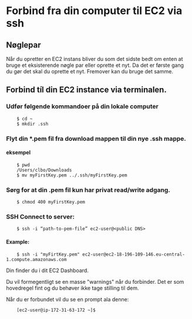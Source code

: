 <!-- JS use if these pages are used as githubpages. can be deleted if used elsewhere -->
<script src="https://code.jquery.com/jquery-3.2.1.min.js"></script>
<script src="script.js"></script>

# Forbind fra din computer til EC2 via ssh
## Nøglepar

Når du opretter en EC2 instans bliver du som det sidste bedt om enten at bruge et eksisterende nøgle par eller oprette et nyt. Da det er første gang du gør det skal du oprette et nyt. Fremover kan du bruge det samme.

<!-- Her skal være et par screen shots med keypair oprettelse og download.-->



## Forbind tíl din EC2 instance via terminalen.

###  Udfør følgende kommandoer på din lokale computer

```
	$ cd ~
	$ mkdir .ssh
```
### Flyt din *.pem fil fra download mappen til din nye .ssh mappe.    

#### eksempel    

```
	$ pwd
	/Users/clbo/Downloads
	$ mv myFirstKey.pem ../.ssh/myFirstKey.pem
```

### Sørg for at din .pem fil kun har privat read/write adgang.

```
	$ chmod 400 myFirstKey.pem
```

### SSH Connect to server:

```
	$ ssh -i “path-to-pem-file” ec2-user@<public DNS>
```

#### Example:

```
	$ ssh -i "myFirtKey.pem" ec2-user@ec2-18-196-109-146.eu-central-1.compute.amazonaws.com
```

Din <public DNS> finder du i dit EC2 Dashboard.    

Du vil formegentligt se en masse "warnings" når du forbinder. Det er som hovedregel fint og du behøver ikke tage stilling til dem.     

Når du er forbundet vil du se en prompt ala denne:

```
	[ec2-user@ip-172-31-63-172 ~]$
```



